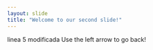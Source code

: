 ```yaml
---
layout: slide
title: "Welcome to our second slide!"
---
```

linea 5 modificada
Use the left arrow to go back!
